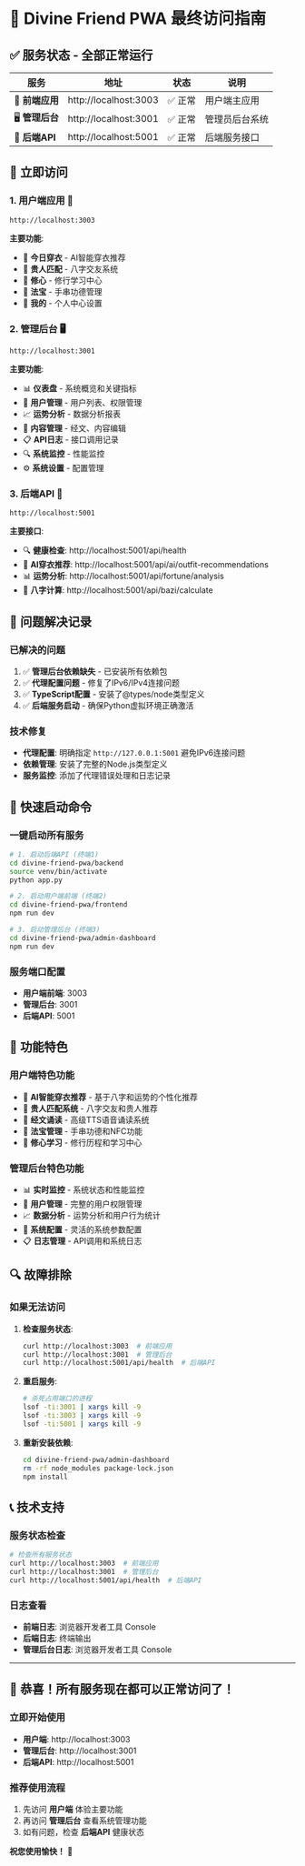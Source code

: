 # 🎉 Divine Friend PWA 最终访问指南

## ✅ **服务状态 - 全部正常运行**

| 服务 | 地址 | 状态 | 说明 |
|------|------|------|------|
| 📱 **前端应用** | http://localhost:3003 | ✅ 正常 | 用户端主应用 |
| 🖥️ **管理后台** | http://localhost:3001 | ✅ 正常 | 管理员后台系统 |
| 🔧 **后端API** | http://localhost:5001 | ✅ 正常 | 后端服务接口 |

## 🎯 **立即访问**

### **1. 用户端应用** 🌟
```
http://localhost:3003
```
**主要功能**:
- 🌟 **今日穿衣** - AI智能穿衣推荐
- 👥 **贵人匹配** - 八字交友系统  
- 🧘 **修心** - 修行学习中心
- 💎 **法宝** - 手串功德管理
- 👤 **我的** - 个人中心设置

### **2. 管理后台** 🖥️
```
http://localhost:3001
```
**主要功能**:
- 📊 **仪表盘** - 系统概览和关键指标
- 👥 **用户管理** - 用户列表、权限管理
- 📈 **运势分析** - 数据分析报表
- 📝 **内容管理** - 经文、内容编辑
- 📋 **API日志** - 接口调用记录
- 🔍 **系统监控** - 性能监控
- ⚙️ **系统设置** - 配置管理

### **3. 后端API** 🔧
```
http://localhost:5001
```
**主要接口**:
- 🔍 **健康检查**: http://localhost:5001/api/health
- 🤖 **AI穿衣推荐**: http://localhost:5001/api/ai/outfit-recommendations
- 📊 **运势分析**: http://localhost:5001/api/fortune/analysis
- 🧮 **八字计算**: http://localhost:5001/api/bazi/calculate

## 🔧 **问题解决记录**

### **已解决的问题**
1. ✅ **管理后台依赖缺失** - 已安装所有依赖包
2. ✅ **代理配置问题** - 修复了IPv6/IPv4连接问题
3. ✅ **TypeScript配置** - 安装了@types/node类型定义
4. ✅ **后端服务启动** - 确保Python虚拟环境正确激活

### **技术修复**
- **代理配置**: 明确指定 `http://127.0.0.1:5001` 避免IPv6连接问题
- **依赖管理**: 安装了完整的Node.js类型定义
- **服务监控**: 添加了代理错误处理和日志记录

## 🚀 **快速启动命令**

### **一键启动所有服务**
```bash
# 1. 启动后端API (终端1)
cd divine-friend-pwa/backend
source venv/bin/activate
python app.py

# 2. 启动用户端前端 (终端2)
cd divine-friend-pwa/frontend
npm run dev

# 3. 启动管理后台 (终端3)
cd divine-friend-pwa/admin-dashboard
npm run dev
```

### **服务端口配置**
- **用户端前端**: 3003
- **管理后台**: 3001  
- **后端API**: 5001

## 📱 **功能特色**

### **用户端特色功能**
- 🎨 **AI智能穿衣推荐** - 基于八字和运势的个性化推荐
- 👥 **贵人匹配系统** - 八字交友和贵人推荐
- 📿 **经文诵读** - 高级TTS语音诵读系统
- 💎 **法宝管理** - 手串功德和NFC功能
- 🧘 **修心学习** - 修行历程和学习中心

### **管理后台特色功能**
- 📊 **实时监控** - 系统状态和性能监控
- 👥 **用户管理** - 完整的用户权限管理
- 📈 **数据分析** - 运势分析和用户行为统计
- 🔧 **系统配置** - 灵活的系统参数配置
- 📋 **日志管理** - API调用和系统日志

## 🔍 **故障排除**

### **如果无法访问**
1. **检查服务状态**:
   ```bash
   curl http://localhost:3003  # 前端应用
   curl http://localhost:3001  # 管理后台
   curl http://localhost:5001/api/health  # 后端API
   ```

2. **重启服务**:
   ```bash
   # 杀死占用端口的进程
   lsof -ti:3001 | xargs kill -9
   lsof -ti:3003 | xargs kill -9
   lsof -ti:5001 | xargs kill -9
   ```

3. **重新安装依赖**:
   ```bash
   cd divine-friend-pwa/admin-dashboard
   rm -rf node_modules package-lock.json
   npm install
   ```

## 📞 **技术支持**

### **服务状态检查**
```bash
# 检查所有服务状态
curl http://localhost:3003  # 前端应用
curl http://localhost:3001  # 管理后台  
curl http://localhost:5001/api/health  # 后端API
```

### **日志查看**
- **前端日志**: 浏览器开发者工具 Console
- **后端日志**: 终端输出
- **管理后台日志**: 浏览器开发者工具 Console

---

## 🎉 **恭喜！所有服务现在都可以正常访问了！**

### **立即开始使用**
- **用户端**: http://localhost:3003
- **管理后台**: http://localhost:3001
- **后端API**: http://localhost:5001

### **推荐使用流程**
1. 先访问 **用户端** 体验主要功能
2. 再访问 **管理后台** 查看系统管理功能
3. 如有问题，检查 **后端API** 健康状态

**祝您使用愉快！** 🚀 